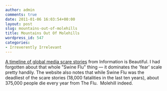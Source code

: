 ```yaml
---
author: admin
comments: true
date: 2011-01-06 16:03:54+00:00
layout: post
slug: mountains-out-of-molehills
title: Mountains Out Of Molehills
wordpress_id: 547
categories:
- Irreverently Irrelevant
---
```


[A timeline of global media scare stories](http://www.informationisbeautiful.net/play/mountains-out-of-molehills/) from Information is Beautiful. I had forgotten about that whole "Swine Flu" thing — it dominates the 'fear' scale pretty handily. The website also notes that while Swine Flu was the deadliest of the scare stories (18,000 fatalities in the last ten years), about 375,000 people die every year from The Flu.  Molehill indeed.
